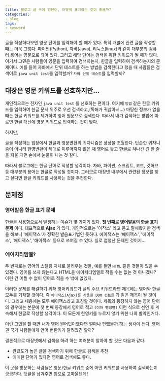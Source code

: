 ```yaml
---
title: 블로그 글 속에 영단어, 어떻게 표기하는 것이 좋을까?
categories:
- blog
tags:
- keyword
---
```


글을 작성하다보면 영문 단어를 입력해야 할 때가 있다. 특히 개발에 관련 글을 작성할 때는 더욱 그렇다. 파이썬(Python), 자바(Java), 리눅스(linux)와 같이 대부분의 컴퓨터 용어는 영문으로 되어 있다. 그리고 해당 단어는 검색을 위한 키워드가 될 때가 많다. 여기서 고민은 사람들이 영문을 입력하여 검색하는지, 한글을 입력하여 검색하는지의 문제이다. 예를 들어 자바에서 단위 테스트를 하는 방법을 검색한다고 했을 때 사람들은 검색어로 `java unit test`를 입력할까? `자바 단위 테스트`를 입력할까?

<!-- more -->

## 대장은 영문 키워드를 선호하지만...
개인적으로는 전자인 `java unit test` 를 선호하는 편이다. 여기에 `방법` 같은 한글 키워드를 입력하여 한글 문서 위주로 우선 검색하고,(독해가 귀찮아서...) 마땅한 정보가 없을 때는 한글 키워드를 제거하여 영어 원문으로 검색한다. 따라서 내가 검색하는 방법에 따르면 한글 대신에 영문 키워드로 입력하는 것이 맞다.

하지만,

글을 작성하는 입장에서 한글과 영문변환의 귀차니즘은 상상을 초월한다. 단순한 귀차니즘이 아니라 한영변환이 제대로 이루어지지 않은 채 영어로 놓고 한글로 쳐나간 긴 한 줄을 지울 때면 손에서 눈물이 나는 것 같다.

따라서 블로그에는 한글 단어로 작성할 생각이다. 자바, 파이썬, 스크립트, 코드, 깃허브 등 대부분의 용어는 한글로 작성될 것이다. 그러므로 대장넷 내부에서 관련된 정보를 찾고 싶다면 한글 키워드를 사용하는 것을 추천한다.

## 문제점
### 영어발음 한글 표기 문제
한글을 사용함으로서 발생하는 이슈가 몇 가지가 있다. **첫 번째로 영어발음의 한글 표기 문제** 이다. 대표적으로 **Ajax** 가 있다. 개인적으로는 '아작스' 라고 듣고 말해왔지만 검색을 해보니 '에이잭스'가 정확한 발음표기법인 듯하다. 에이잭스는 '에이젝스', '에이잭스', '애이젝스', '애이잭스' 등으로 쓰여질 수 있다. 실로 엄청난 문제인 것이지...

### 에이치티엠엘?
두 번째로는 영어의 스펠링 자체로 불리우는 것들, 예를 들면 `HTML` 같은 것들이 있을 수 있겠다. 영어를 쓰지 않는다고 HTML을 에이치티엠엘로 적을 수는 없는 것 아니겠나? 이런 건 어쩔 수 없이 영어로 적을 수 밖에 없겠지.

이러한 문제를 해결하기 위해 영어키워드가 글의 주요 키워드라면 제목에는 영어와 한글 모두를 기재할 것이다. 즉 `에이잭스(Ajax)를 사용한 DOM 컨트롤` 과 같은 제목이 될 것이다. 그리고 내용에는 모두 에이잭스라고 호칭할 것이다. 제목의 등장하지 않는 영어 단어의 경우에는 본문에 첫 번째 등장에서 영어로 적고 `(이하 땡땡떙)` 이런 식으로 선언 후 계속해서 한글로 작성할 생각이다. 이 모든게 한영키를 누르지 않기 위한 나의 발악인거다.

이런 고민을 할 때면 내가 영어 원어민이였다면 얼마나 편했을까 하는 생각이 든다. 영어권 국가 사람들에게 언어 변환키가 달려있긴 할까?

결론적으로 대장넷에서 검색을 하려 하는 여러분이 알아야 할 것은 다음과 같다.

- 관련도가 높은 글을 검색하기 위해 한글로 검색을 추천
- 애매한 단어가 있다면 영어로 검색해도 좋다.

이 곳을 방문하는 사람들은 영문/한글 키워드 중에 어떤 키워드를 사용하여 검색하는지 궁금하다. 댓글을 남겨주면 참으로 고마울텐데!
